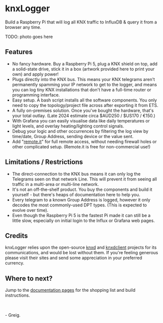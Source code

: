# knxLogger
Build a Raspberry Pi that will log all KNX traffic to InfluxDB &amp; query it from a browser any time.

TODO: photo goes here

## Features

- No fancy hardware. Buy a Raspberry Pi 5, plug a KNX shield on top, add a solid-state drive, stick it in a box (artwork provided here to print your own) and apply power!
- Plugs directly into the KNX bus. This means your KNX telegrams aren't permanently spamming your IP network to get to the logger, and means you can log tiny KNX installations that don't have a full-time router or programming interface.
- Easy setup. A bash script installs all the software components. You only need to copy the topology/project file across after exporting it from ETS.
- A fully on-premises solution. Once you've bought the hardware, that's your total outlay. (Late 2024 estimate circa $AUD250 / $US170 / €150.)
- With Grafana you can easily visualise data like daily temperatures or light levels, and overlay heating/lighting control signals.
- Debug your logic and other occurrences by filtering the log view by time/date, Group Address, sending device or the value sent.
- Add "[remote.it](https://www.remote.it/)" for full remote access, without needing firewall holes or other complicated setup. (Remote.it is free for non-commercial use!)

## Limitations / Restrictions

- The direct-connection to the KNX bus means it can only log the Telegrams seen on that network Line. This will prevent it from seeing all traffic in a multi-area or multi-line network.
- It's not an off-the-shelf product. You buy the components and build it yourself - but there's heaps of documentation here to help you.
- Every telegram to a known Group Address is logged, however it only decodes the most commonly-used DPT types. (This is expected to evolve over time).
- Even though the Raspberry Pi 5 is the fastest Pi made it can still be a little slow, especially on initial login to the Influx or Grafana web pages.

## Credits

knxLogger relies upon the open-source [knxd](https://github.com/knxd/knxd) and [knxdclient](https://github.com/mhthies/knxdclient) projects for its communications, and would be lost without them. If you're feeling generous please visit their sites and send some appreciation in your preferred currency.

## Where to next?

Jump to the [documentation pages](https://github.com/greiginsydney/knxLogger/tree/main/docs) for the shopping list and build instructions.

<br><br>
\- Greig.
